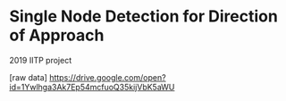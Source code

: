 # Single Node Detection for Direction of Approach
2019 IITP project

[raw data]
https://drive.google.com/open?id=1Ywlhga3Ak7Ep54mcfuoQ35kijVbK5aWU
